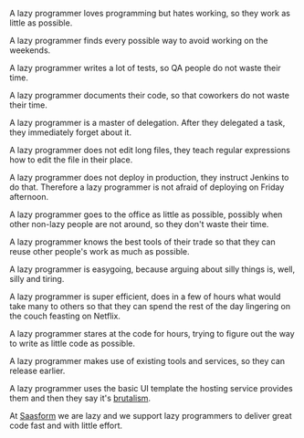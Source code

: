 <script data-goatcounter="https://lazyprogrammer.goatcounter.com/count" async src="//gc.zgo.at/count.js"></script>


A lazy programmer loves programming but hates working, so they work as little as possible.

A lazy programmer finds every possible way to avoid working on the weekends.

A lazy programmer writes a lot of tests, so QA people do not waste their time.

A lazy programmer documents their code, so that coworkers do not waste their time.

A lazy programmer is a master of delegation. After they delegated a task, they immediately forget about it.

A lazy programmer does not edit long files, they teach regular expressions how to edit the file in their place.

A lazy programmer does not deploy in production, they instruct Jenkins to do that. Therefore a lazy programmer is not afraid of deploying on Friday afternoon.

A lazy programmer goes to the office as little as possible, possibly when other non-lazy people are not around, so they don't waste their time.

A lazy programmer knows the best tools of their trade so that they can reuse other people's work as much as possible.

A lazy programmer is easygoing, because arguing about silly things is, well, silly and tiring.

A lazy programmer is super efficient, does in a few of hours what would take many to others so that they can spend the rest of the day lingering on the couch feasting on Netflix.

A lazy programmer stares at the code for hours, trying to figure out the way to write as little code as possible.

A lazy programmer makes use of existing tools and services, so they can release earlier.

A lazy programmer uses the basic UI template the hosting service provides them and then they say it's [brutalism](https://brutalist-web.design/).

At [Saasform](https://saasform.dev) we are lazy and we support lazy programmers to deliver great code fast and with little effort.
